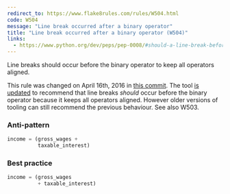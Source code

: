 ```yaml
---
redirect_to: https://www.flake8rules.com/rules/W504.html
code: W504
message: "Line break occurred after a binary operator"
title: "Line break occurred after a binary operator (W504)"
links:
  - https://www.python.org/dev/peps/pep-0008/#should-a-line-break-before-or-after-a-binary-operator
---
```


Line breaks should occur before the binary operator to keep all operators aligned.

This rule was changed on April 16th, 2016 in [this commit](https://github.com/python/peps/commit/c59c4376ad233a62ca4b3a6060c81368bd21e85b).  The tool [is updated](https://github.com/PyCQA/pycodestyle/pull/502) to recommend that line breaks *should* occur before the binary operator because it keeps all operators aligned. However older versions of tooling can still recommend the previous behaviour. See also W503.

### Anti-pattern

```python
income = (gross_wages +
          taxable_interest)
```

### Best practice

```python
income = (gross_wages
          + taxable_interest)
```

